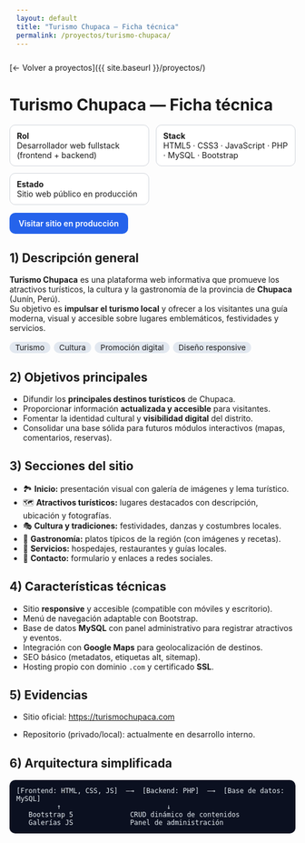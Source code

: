 ```yaml
---
layout: default
title: "Turismo Chupaca — Ficha técnica"
permalink: /proyectos/turismo-chupaca/
---
```

<style>
  .page-header{
    background-image:
      linear-gradient(rgba(0,0,0,.55), rgba(0,0,0,.55)),
      url("https://i.pinimg.com/736x/b1/36/a3/b136a3dde4ef2a29c7cd45973b1ab2b9.jpg");
    background-size: cover;
    background-position: center;
    color:#fff !important;
  }
  .project-name,.project-tagline{color:#fff !important;}
  .meta{display:grid;grid-template-columns:repeat(auto-fit,minmax(240px,1fr));gap:12px;margin:12px 0}
  .meta>div{border:1px solid #d1d5db;border-radius:10px;padding:10px 12px;background:#fff}
  .badges span{display:inline-block;background:#e2e8f0;border-radius:999px;padding:2px 10px;margin:2px 6px 0 0;font-size:.85rem}
  .btn{display:inline-block;padding:10px 16px;border-radius:10px;background:#2563eb;color:#fff;text-decoration:none;font-weight:600}
  .btn:hover{filter:brightness(.95)}
  .muted{color:#4b5563}
  pre{background:#0b1020;color:#e6edf3;border-radius:10px;padding:12px;overflow:auto}
</style>

[← Volver a proyectos]({{ site.baseurl }}/proyectos/)

# Turismo Chupaca — Ficha técnica

<div class="meta">
  <div><strong>Rol</strong><br/>Desarrollador web fullstack (frontend + backend)</div>
  <div><strong>Stack</strong><br/>HTML5 · CSS3 · JavaScript · PHP · MySQL · Bootstrap</div>
  <div><strong>Estado</strong><br/>Sitio web público en producción</div>
</div>

<p>
  <a class="btn" href="https://turismochupaca.com/" target="_blank" rel="noopener">Visitar sitio en producción</a>
</p>

## 1) Descripción general
**Turismo Chupaca** es una plataforma web informativa que promueve los atractivos turísticos, la cultura y la gastronomía de la provincia de **Chupaca** (Junín, Perú).  
Su objetivo es **impulsar el turismo local** y ofrecer a los visitantes una guía moderna, visual y accesible sobre lugares emblemáticos, festividades y servicios.

<div class="badges">
  <span>Turismo</span><span>Cultura</span><span>Promoción digital</span><span>Diseño responsive</span>
</div>

## 2) Objetivos principales
- Difundir los **principales destinos turísticos** de Chupaca.  
- Proporcionar información **actualizada y accesible** para visitantes.  
- Fomentar la identidad cultural y **visibilidad digital** del distrito.  
- Consolidar una base sólida para futuros módulos interactivos (mapas, comentarios, reservas).

## 3) Secciones del sitio
- 🏞️ **Inicio:** presentación visual con galería de imágenes y lema turístico.  
- 🗺️ **Atractivos turísticos:** lugares destacados con descripción, ubicación y fotografías.  
- 🎭 **Cultura y tradiciones:** festividades, danzas y costumbres locales.  
- 🍴 **Gastronomía:** platos típicos de la región (con imágenes y recetas).  
- 🏨 **Servicios:** hospedajes, restaurantes y guías locales.  
- 📩 **Contacto:** formulario y enlaces a redes sociales.

## 4) Características técnicas
- Sitio **responsive** y accesible (compatible con móviles y escritorio).  
- Menú de navegación adaptable con Bootstrap.  
- Base de datos **MySQL** con panel administrativo para registrar atractivos y eventos.  
- Integración con **Google Maps** para geolocalización de destinos.  
- SEO básico (metadatos, etiquetas alt, sitemap).  
- Hosting propio con dominio `.com` y certificado **SSL**.


## 5)  Evidencias
- Sitio oficial: https://turismochupaca.com

- Repositorio (privado/local): actualmente en desarrollo interno.
## 6) Arquitectura simplificada

```text
[Frontend: HTML, CSS, JS]  —→  [Backend: PHP]  —→  [Base de datos: MySQL]
          ↑                          ↓
   Bootstrap 5              CRUD dinámico de contenidos
   Galerías JS              Panel de administración
